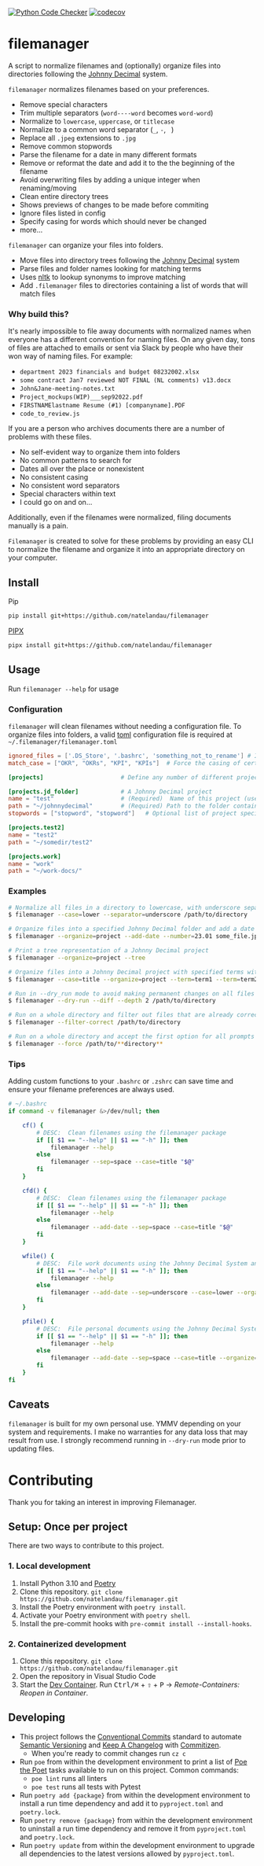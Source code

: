 [![Python Code Checker](https://github.com/natelandau/filemanager/actions/workflows/python-code-checker.yml/badge.svg)](https://github.com/natelandau/filemanager/actions/workflows/python-code-checker.yml) [![codecov](https://codecov.io/gh/natelandau/filemanager/branch/main/graph/badge.svg?token=Y11Z883PMI)](https://codecov.io/gh/natelandau/filemanager)

# filemanager

A script to normalize filenames and (optionally) organize files into directories following the [Johnny Decimal](https://johnnydecimal.com) system.

`filemanager` normalizes filenames based on your preferences.

-   Remove special characters
-   Trim multiple separators (`word----word` becomes `word-word`)
-   Normalize to `lowercase`, `uppercase`, or `titlecase`
-   Normalize to a common word separator (`_`, `-`, ` `)
-   Replace all `.jpeg` extensions to `.jpg`
-   Remove common stopwords
-   Parse the filename for a date in many different formats
-   Remove or reformat the date and add it to the the beginning of the filename
-   Avoid overwriting files by adding a unique integer when renaming/moving
-   Clean entire directory trees
-   Shows previews of changes to be made before commiting
-   Ignore files listed in config
-   Specify casing for words which should never be changed
-   more...

`filemanager` can organize your files into folders.

-   Move files into directory trees following the [Johnny Decimal](https://johnnydecimal.com) system
-   Parse files and folder names looking for matching terms
-   Uses [nltk](https://www.nltk.org) to lookup synonyms to improve matching
-   Add `.filemanager` files to directories containing a list of words that will match files

### Why build this?

It's nearly impossible to file away documents with normalized names when everyone has a different convention for naming files. On any given day, tons of files are attached to emails or sent via Slack by people who have their won way of naming files. For example:

-   `department 2023 financials and budget 08232002.xlsx`
-   `some contract Jan7 reviewed NOT FINAL (NL comments) v13.docx`
-   `John&Jane-meeting-notes.txt`
-   `Project_mockups(WIP)___sep92022.pdf`
-   `FIRSTNAMElastname Resume (#1) [companyname].PDF`
-   `code_to_review.js`

If you are a person who archives documents there are a number of problems with these files.

-   No self-evident way to organize them into folders
-   No common patterns to search for
-   Dates all over the place or nonexistent
-   No consistent casing
-   No consistent word separators
-   Special characters within text
-   I could go on and on...

Additionally, even if the filenames were normalized, filing documents manually is a pain.

`Filemanager` is created to solve for these problems by providing an easy CLI to normalize the filename and organize it into an appropriate directory on your computer.

## Install

Pip

```bash
pip install git+https://github.com/natelandau/filemanager
```

[PIPX](https://pypa.github.io/pipx/)

```bash
pipx install git+https://github.com/natelandau/filemanager
```

## Usage

Run `filemanager --help` for usage

### Configuration

`filemanager` will clean filenames without needing a configuration file. To organize files into folders, a valid [toml](https://toml.io/en/) configuration file is required at `~/.filemanager/filemanager.toml`

```toml
ignored_files = ['.DS_Store', '.bashrc', 'something_not_to_rename'] # If cleaning an entire directory, files in this list will be skipped
match_case = ["OKR", "OKRs", "KPI", "KPIs"]  # Force the casing of certain words. Great for acronyms or proper nouns.

[projects]                      # Define any number of different projects

[projects.jd_folder]            # A Johnny Decimal project
name = "test"                   # (Required)  Name of this project (used as a command line option --organize=test)
path = "~/johnnydecimal"        # (Required) Path to the folder containing the Johnny Decimal project
stopwords = ["stopword", "stopword"]   # Optional list of project specific stopwords

[projects.test2]
name = "test2"
path = "~/somedir/test2"

[projects.work]
name = "work"
path = "~/work-docs/"
```

### Examples

```bash
# Normalize all files in a directory to lowercase, with underscore separators
$ filemanager --case=lower --separator=underscore /path/to/directory

# Organize files into a specified Johnny Decimal folder and add a date
$ filemanager --organize=project --add-date --number=23.01 some_file.jpg

# Print a tree representation of a Johnny Decimal project
$ filemanager --organize=project --tree

# Organize files into a Johnny Decimal project with specified terms with title casing
$ filemanager --case=title --organize=project --term=term1 --term=term2 some_file.jpg

# Run in --dry_run mode to avoid making permanent changes on all files within two levels
$ filemanager --dry-run --diff --depth 2 /path/to/directory

# Run on a whole directory and filter out files that are already correct from the output
$ filemanager --filter-correct /path/to/directory

# Run on a whole directory and accept the first option for all prompts
$ filemanager --force /path/to/**directory**
```

### Tips

Adding custom functions to your `.bashrc` or `.zshrc` can save time and ensure your filename preferences are always used.

```bash
# ~/.bashrc
if command -v filemanager &>/dev/null; then

    cf() {
        # DESC:	 Clean filenames using the filemanager package
        if [[ $1 == "--help" || $1 == "-h" ]]; then
            filemanager --help
        else
            filemanager --sep=space --case=title "$@"
        fi
    }

    cfd() {
        # DESC:	 Clean filenames using the filemanager package
        if [[ $1 == "--help" || $1 == "-h" ]]; then
            filemanager --help
        else
            filemanager --add-date --sep=space --case=title "$@"
        fi
    }

    wfile() {
        # DESC:	 File work documents using the Johnny Decimal System and the filemanager package
        if [[ $1 == "--help" || $1 == "-h" ]]; then
            filemanager --help
        else
            filemanager --add-date --sep=underscore --case=lower --organize=work "$@"
        fi
    }

    pfile() {
        # DESC:	 File personal documents using the Johnny Decimal System and the filemanager package
        if [[ $1 == "--help" || $1 == "-h" ]]; then
            filemanager --help
        else
            filemanager --add-date --sep=space --case=title --organize=personal "$@"
        fi
    }
fi
```

## Caveats

`filemanager` is built for my own personal use. YMMV depending on your system and requirements. I make no warranties for any data loss that may result from use. I strongly recommend running in `--dry-run` mode prior to updating files.

# Contributing

Thank you for taking an interest in improving Filemanager.

## Setup: Once per project

There are two ways to contribute to this project.

### 1. Local development

1. Install Python 3.10 and [Poetry](https://python-poetry.org)
2. Clone this repository. `git clone https://github.com/natelandau/filemanager.git`
3. Install the Poetry environment with `poetry install`.
4. Activate your Poetry environment with `poetry shell`.
5. Install the pre-commit hooks with `pre-commit install --install-hooks`.

### 2. Containerized development

1. Clone this repository. `git clone https://github.com/natelandau/filemanager.git`
2. Open the repository in Visual Studio Code
3. Start the [Dev Container](https://code.visualstudio.com/docs/remote/containers). Run <kbd>Ctrl/⌘</kbd> + <kbd>⇧</kbd> + <kbd>P</kbd> → _Remote-Containers: Reopen in Container_.

## Developing

-   This project follows the [Conventional Commits](https://www.conventionalcommits.org/) standard to automate [Semantic Versioning](https://semver.org/) and [Keep A Changelog](https://keepachangelog.com/) with [Commitizen](https://github.com/commitizen-tools/commitizen).
    -   When you're ready to commit changes run `cz c`
-   Run `poe` from within the development environment to print a list of [Poe the Poet](https://github.com/nat-n/poethepoet) tasks available to run on this project. Common commands:
    -   `poe lint` runs all linters
    -   `poe test` runs all tests with Pytest
-   Run `poetry add {package}` from within the development environment to install a run time dependency and add it to `pyproject.toml` and `poetry.lock`.
-   Run `poetry remove {package}` from within the development environment to uninstall a run time dependency and remove it from `pyproject.toml` and `poetry.lock`.
-   Run `poetry update` from within the development environment to upgrade all dependencies to the latest versions allowed by `pyproject.toml`.
